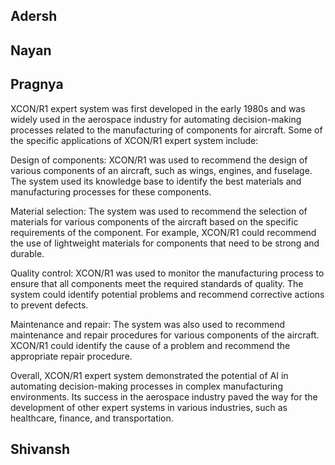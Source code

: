 ## Adersh


## Nayan


## Pragnya
XCON/R1 expert system was first developed in the early 1980s and was widely used in the aerospace industry for automating decision-making processes related to the manufacturing of components for aircraft. Some of the specific applications of XCON/R1 expert system include:

Design of components: XCON/R1 was used to recommend the design of various components of an aircraft, such as wings, engines, and fuselage. The system used its knowledge base to identify the best materials and manufacturing processes for these components.

Material selection: The system was used to recommend the selection of materials for various components of the aircraft based on the specific requirements of the component. For example, XCON/R1 could recommend the use of lightweight materials for components that need to be strong and durable.

Quality control: XCON/R1 was used to monitor the manufacturing process to ensure that all components meet the required standards of quality. The system could identify potential problems and recommend corrective actions to prevent defects.

Maintenance and repair: The system was also used to recommend maintenance and repair procedures for various components of the aircraft. XCON/R1 could identify the cause of a problem and recommend the appropriate repair procedure.

Overall, XCON/R1 expert system demonstrated the potential of AI in automating decision-making processes in complex manufacturing environments. Its success in the aerospace industry paved the way for the development of other expert systems in various industries, such as healthcare, finance, and transportation.

## Shivansh

